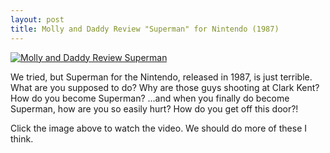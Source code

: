 ```yaml
---
layout: post
title: Molly and Daddy Review "Superman" for Nintendo (1987)
---
```


[![Molly and Daddy Review Superman](/public/images/molly_daddy_superman_review)](https://www.youtube.com/watch?v=Rwri8S26ElY)

We tried, but Superman for the Nintendo, released in 1987, is just terrible. What are you supposed to do? Why are those guys shooting at Clark Kent? How do you become Superman? ...and when you finally do become Superman, how are you so easily hurt? How do you get off this door?!

Click the image above to watch the video. We should do more of these I think.